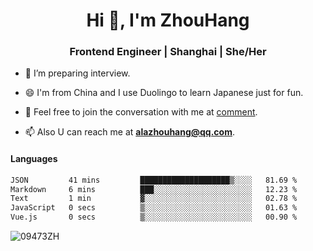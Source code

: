 <h1 align="center">Hi 👋, I'm ZhouHang</h1>

<h3 align="center">Frontend Engineer | Shanghai | She/Her</h3>

- 🤔 I’m preparing interview.
  
- 😄 I'm from China and I use Duolingo to learn Japanese just for fun.
  
- 🐨 Feel free to join the conversation with me at [comment](https://github.com/09473ZH/comment/discussions).

- 📫 Also U can reach me at **alazhouhang@qq.com**.


<h4 align="left">Languages</h4>
<!--START_SECTION:waka-->

```txt
JSON         41 mins         ████████████████████▒░░░░   81.69 %
Markdown     6 mins          ███░░░░░░░░░░░░░░░░░░░░░░   12.23 %
Text         1 min           ▓░░░░░░░░░░░░░░░░░░░░░░░░   02.78 %
JavaScript   0 secs          ▒░░░░░░░░░░░░░░░░░░░░░░░░   01.63 %
Vue.js       0 secs          ▒░░░░░░░░░░░░░░░░░░░░░░░░   00.90 %
```

<!--END_SECTION:waka-->

<p align="left"> <img src=https://github-readme-stats.vercel.app/api?username=09473ZH&show_icons=true alt=09473ZH /> </p>
